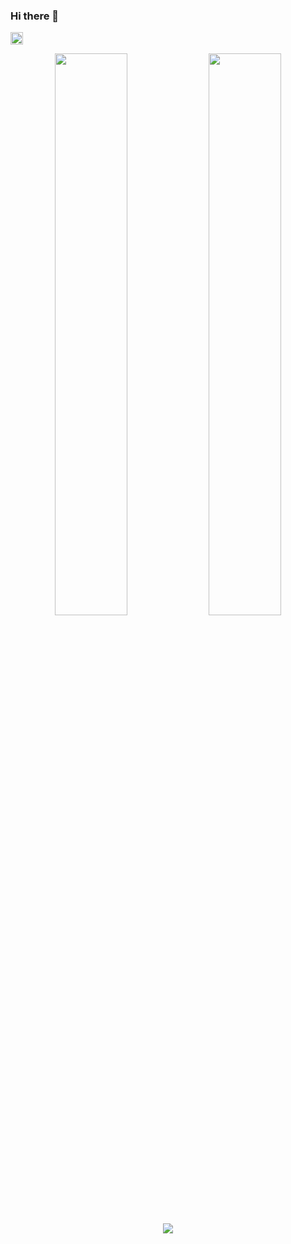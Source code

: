 ### Hi there 👋


<p align="left">
    <a href="https://github.com/AryaKesharwani">
        <img height="20" src="https://img.shields.io/github/followers/AryaKesharwani?label=follow&logo=github&style=flat" />
    </a> 
</p>

<p align="center">
  <img width="48%" src="https://github-readme-stats.vercel.app/api?username=rajoleanil75&count_private=true&show_icons=true&theme=onedark" />
  <img width="48%" src="https://github-readme-streak-stats.herokuapp.com?user=AryaKesharwani&theme=vue-dark&hide_border=true" />
  <img align="center" src="https://github-readme-stats.vercel.app/api/top-langs/?username=rajoleanil75&layout=compact&&count_private=true&theme=onedark" />
</p>
